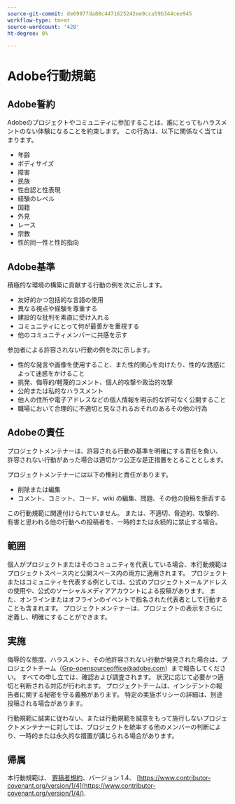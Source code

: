 ```yaml
---
source-git-commit: de6997fda88c4471625242ee9cca59b344cee945
workflow-type: tm+mt
source-wordcount: '428'
ht-degree: 0%

---
```

# Adobe行動規範

## Adobe誓約

Adobeのプロジェクトやコミュニティに参加することは、誰にとってもハラスメントのない体験になることを約束します。 この行為は、以下に関係なく当てはまります。

* 年齢
* ボディサイズ
* 障害
* 民族
* 性自認と性表現
* 経験のレベル
* 国籍
* 外見
* レース
* 宗教
* 性的同一性と性的指向

## Adobe基準

積極的な環境の構築に貢献する行動の例を次に示します。

* 友好的かつ包括的な言語の使用
* 異なる視点や経験を尊重する
* 建設的な批判を素直に受け入れる
* コミュニティにとって何が最善かを重視する
* 他のコミュニティメンバーに共感を示す

参加者による許容されない行動の例を次に示します。

* 性的な発言や画像を使用すること、また性的関心を向けたり、性的な誘惑によって迷惑をかけること
* 挑発、侮辱的/軽蔑的コメント、個人的攻撃や政治的攻撃
* 公的または私的なハラスメント
* 他人の住所や電子アドレスなどの個人情報を明示的な許可なく公開すること
* 職場において合理的に不適切と見なされるおそれのあるその他の行為

## Adobeの責任

プロジェクトメンテナーは、許容される行動の基準を明確にする責任を負い、許容されない行動があった場合は適切かつ公正な是正措置をとることとします。

プロジェクトメンテナーには以下の権利と責任があります。

* 削除または編集
* コメント、コミット、コード、wiki の編集、問題、その他の投稿を拒否する

この行動規範に関連付けられていません。 または、不適切、脅迫的、攻撃的、有害と思われる他の行動への投稿者を、一時的または永続的に禁止する場合。

## 範囲

個人がプロジェクトまたはそのコミュニティを代表している場合、本行動規範はプロジェクトスペース内と公開スペース内の両方に適用されます。
プロジェクトまたはコミュニティを代表する例としては、公式のプロジェクトメールアドレスの使用や、公式のソーシャルメディアアカウントによる投稿があります。 また、オンラインまたはオフラインのイベントで指名された代表者として行動することも含まれます。 プロジェクトメンテナーは、プロジェクトの表示をさらに定義し、明確にすることができます。

## 実施

侮辱的な態度、ハラスメント、その他許容されない行動が発見された場合は、プロジェクトチーム（Grp-opensourceoffice@adobe.com）まで報告してください。 すべての申し立ては、確認および調査されます。 状況に応じて必要かつ適切と判断される対応が行われます。 プロジェクトチームは、インシデントの報告者に関する秘密を守る義務があります。 特定の実施ポリシーの詳細は、別途投稿される場合があります。

行動規範に誠実に従わない、または行動規範を誠意をもって施行しないプロジェクトメンテナーに対しては、プロジェクトを統率する他のメンバーの判断により、一時的または永久的な措置が講じられる場合があります。

## 帰属

本行動規範は、 [寄稿者規約](https://www.contributor-covenant.org/)、バージョン 1.4、 [https://www.contributor-covenant.org/version/1/4](https://www.contributor-covenant.org/version/1/4/).

